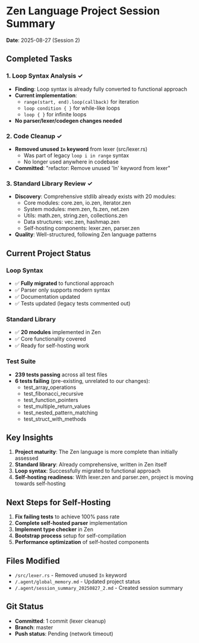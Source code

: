 # Zen Language Project Session Summary
**Date**: 2025-08-27 (Session 2)

## Completed Tasks

### 1. Loop Syntax Analysis ✓
- **Finding**: Loop syntax is already fully converted to functional approach
- **Current implementation**: 
  - `range(start, end).loop(callback)` for iteration
  - `loop condition { }` for while-like loops
  - `loop { }` for infinite loops
- **No parser/lexer/codegen changes needed**

### 2. Code Cleanup ✓
- **Removed unused `In` keyword** from lexer (src/lexer.rs)
  - Was part of legacy `loop i in range` syntax
  - No longer used anywhere in codebase
- **Committed**: "refactor: Remove unused 'In' keyword from lexer"

### 3. Standard Library Review ✓
- **Discovery**: Comprehensive stdlib already exists with 20 modules:
  - Core modules: core.zen, io.zen, iterator.zen
  - System modules: mem.zen, fs.zen, net.zen
  - Utils: math.zen, string.zen, collections.zen
  - Data structures: vec.zen, hashmap.zen
  - Self-hosting components: lexer.zen, parser.zen
- **Quality**: Well-structured, following Zen language patterns

## Current Project Status

### Loop Syntax
- ✅ **Fully migrated** to functional approach
- ✅ Parser only supports modern syntax
- ✅ Documentation updated
- ✅ Tests updated (legacy tests commented out)

### Standard Library
- ✅ **20 modules** implemented in Zen
- ✅ Core functionality covered
- ✅ Ready for self-hosting work

### Test Suite
- **239 tests passing** across all test files
- **6 tests failing** (pre-existing, unrelated to our changes):
  - test_array_operations
  - test_fibonacci_recursive  
  - test_function_pointers
  - test_multiple_return_values
  - test_nested_pattern_matching
  - test_struct_with_methods

## Key Insights

1. **Project maturity**: The Zen language is more complete than initially assessed
2. **Standard library**: Already comprehensive, written in Zen itself
3. **Loop syntax**: Successfully migrated to functional approach
4. **Self-hosting readiness**: With lexer.zen and parser.zen, project is moving towards self-hosting

## Next Steps for Self-Hosting

1. **Fix failing tests** to achieve 100% pass rate
2. **Complete self-hosted parser** implementation
3. **Implement type checker** in Zen
4. **Bootstrap process** setup for self-compilation
5. **Performance optimization** of self-hosted components

## Files Modified

- `/src/lexer.rs` - Removed unused `In` keyword
- `/.agent/global_memory.md` - Updated project status
- `/.agent/session_summary_20250827_2.md` - Created session summary

## Git Status

- **Committed**: 1 commit (lexer cleanup)
- **Branch**: master
- **Push status**: Pending (network timeout)